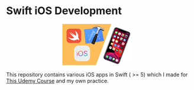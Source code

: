 # Swift iOS Development

<p align="center">
  <img src="logo.jpg" width="200">
</p>

This repository contains various iOS apps in Swift ( >= 5) which I made for [This Udemy Course](https://www.udemy.com/course/ios-13-app-development-bootcamp/) and my own practice.
